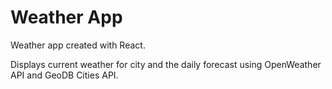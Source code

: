 # Weather App

Weather app created with React.

Displays current weather for city and the daily forecast using OpenWeather API and
GeoDB Cities API.